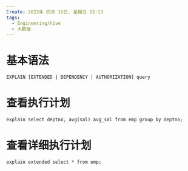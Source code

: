 ```yaml
---
Create: 2022年 四月 15日, 星期五 22:13
tags: 
  - Engineering/hive
  - 大数据
---
```


# 基本语法

```
EXPLAIN [EXTENDED | DEPENDENCY | AUTHORIZATION] query
```

# 查看执行计划
```
explain select deptno, avg(sal) avg_sal from emp group by deptno;

```

# 查看详细执行计划
```
explain extended select * from emp;

```


